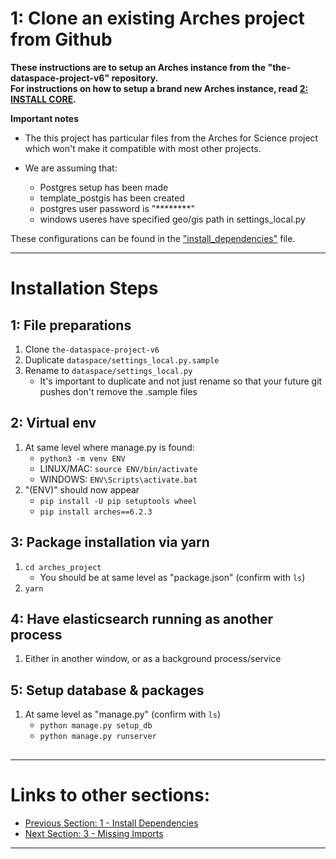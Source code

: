 # 1: Clone an existing Arches project from Github

**These instructions are to setup an Arches instance from the "the-dataspace-project-v6" repository.  
For instructions on how to setup a brand new Arches instance, read [2: INSTALL CORE](2_install_core.md).**  

**Important notes**  

- The this project has particular files from the Arches for Science project which won't make it compatible with most other projects.  

- We are assuming that:  
    - Postgres setup has been made  
    - template_postgis has been created  
    - postgres user password is "********"  
    - windows useres have specified geo/gis path in settings_local.py  

These configurations can be found in the ["install_dependencies"](0_install_dependencies.md) file.  

---

# Installation Steps

## 1: File preparations
1. Clone `the-dataspace-project-v6`
1. Duplicate `dataspace/settings_local.py.sample`
1. Rename to `dataspace/settings_local.py`
    - It's important to duplicate and not just rename so that your future git pushes don't remove the .sample files

## 2: Virtual env
1. At same level where manage.py is found:
    - `python3 -m venv ENV`
    - LINUX/MAC: `source ENV/bin/activate`  
    - WINDOWS: `ENV\Scripts\activate.bat`  
1. "(ENV)" should now appear  
    - `pip install -U pip setuptools wheel`  
    - `pip install arches==6.2.3`  

## 3: Package installation via yarn
1. `cd arches_project`
    - You should be at same level as "package.json" (confirm with `ls`)
1. `yarn`

## 4: Have elasticsearch running as another process
1. Either in another window, or as a background process/service

## 5: Setup database & packages
1. At same level as "manage.py" (confirm with `ls`)
    - `python manage.py setup_db`
    <!-- - `python manage.py packages -o load_package -s pkg-dataspace-afs-20230214 -y` -->
    - `python manage.py runserver`

## 

---

# Links to other sections:

- [Previous Section: 1 - Install Dependencies](0_install_dependencies.md)  
- [Next Section: 3 - Missing Imports](3_missing_imports.md)  

---

